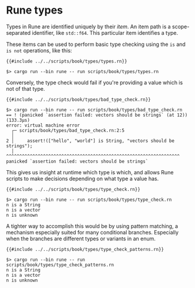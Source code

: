 # Rune types

Types in Rune are identified uniquely by their *item*. An item path is a
scope-separated identifier, like `std::f64`. This particular item identifies
a type.

These items can be used to perform basic type checking using the `is` and `is
not` operations, like this:

```rune
{{#include ../../scripts/book/types/types.rn}}
```

```text
$> cargo run --bin rune -- run scripts/book/types/types.rn
```

Conversely, the type check would fail if you're providing a value which is not
of that type.

```rune
{{#include ../../scripts/book/types/bad_type_check.rn}}
```

```text
$> cargo run --bin rune -- run scripts/book/types/bad_type_check.rn
== ! (panicked `assertion failed: vectors should be strings` (at 12)) (133.3µs)
error: virtual machine error
  ┌─ scripts/book/types/bad_type_check.rn:2:5
  │
2 │     assert!(["hello", "world"] is String, "vectors should be strings");
  │     ^^^^^^^^^^^^^^^^^^^^^^^^^^^^^^^^^^^^^^^^^^^^^^^^^^^^^^^^^^^^^^^^^^ panicked `assertion failed: vectors should be strings`
```

This gives us insight at runtime which type is which, and allows Rune scripts to
make decisions depending on what type a value has.

```rune
{{#include ../../scripts/book/types/type_check.rn}}
```

```text
$> cargo run --bin rune -- run scripts/book/types/type_check.rn
n is a String
n is a vector
n is unknown
```

A tighter way to accomplish this would be by using pattern matching, a mechanism
especially suited for many conditional branches. Especially when the branches
are different types or variants in an enum.

```rune
{{#include ../../scripts/book/types/type_check_patterns.rn}}
```

```text
$> cargo run --bin rune -- run scripts/book/types/type_check_patterns.rn
n is a String
n is a vector
n is unknown
```

